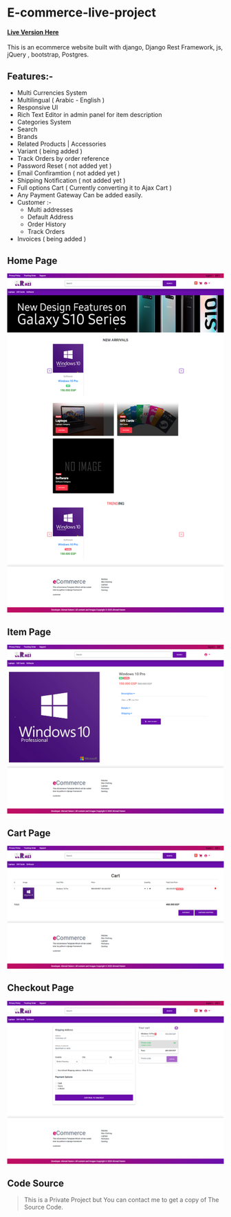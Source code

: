 # E-commerce-live-project
#### [Live Version Here](http://www.elra3i.com)

This is an ecommerce website built with django, Django Rest Framework, js, jQuery , bootstrap, Postgres.
## Features:-
* Multi Currencies System
* Multilingual ( Arabic - English )
* Responsive UI
* Rich Text Editor in admin panel for item description
* Categories System
* Search
* Brands
* Related Products | Accessories
* Variant ( being added )
* Track Orders by order reference
* Password Reset ( not added yet )
* Email Confiramtion ( not added yet )
* Shipping Notification ( not added yet )
* Full options Cart ( Currently converting it to Ajax Cart )
* Any Payment Gateway Can be added easily.
* Customer :-
	* Multi addresses
	* Default Address
	* Order History
	* Track Orders
* Invoices ( being added )

## Home Page
![Alt text](/home.png?raw=true "Home Page")


## Item Page
![Alt text](/product.jpg?raw=true "Item Page")


## Cart Page
![Alt text](/cart.png?raw=true "Cart Page")


## Checkout Page
![Alt text](/checkout.png?raw=true "Checkout Page")


## Code Source
>This is a Private Project but You can contact me to get a copy of The Source Code.